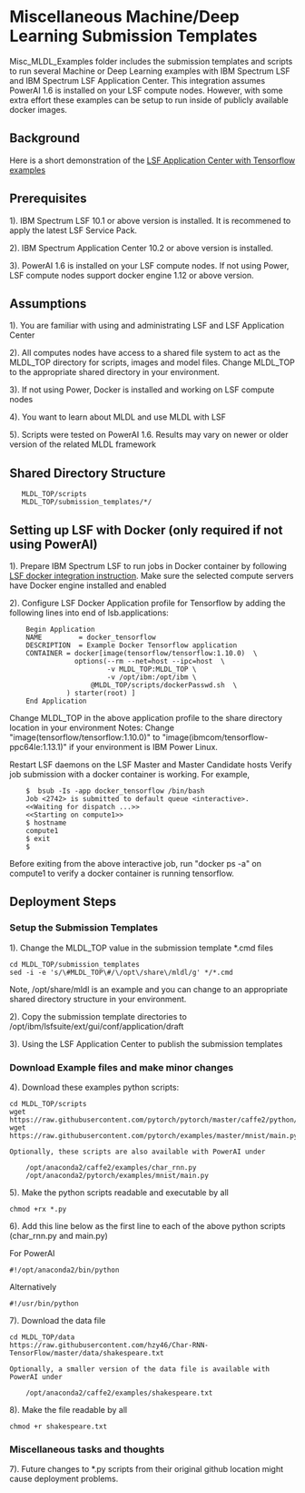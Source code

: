 # Miscellaneous Machine/Deep Learning Submission Templates
Misc_MLDL_Examples folder includes the submission templates and scripts to run several Machine or Deep Learning examples with IBM Spectrum LSF and 
IBM Spectrum LSF Application Center.  This integration assumes PowerAI 1.6 is installed on your LSF compute nodes.  However, with some
extra effort these examples can be setup to run inside of publicly available docker images.

## Background
Here is a short demonstration of the [LSF Application Center with Tensorflow examples]( https://www.youtube.com/watch?v=wxeiPBEItJ4&feature=youtu.be)
  
## Prerequisites
1). IBM Spectrum LSF 10.1 or above version is installed.  It is recommened to apply the latest LSF Service Pack.

2). IBM Spectrum Application Center 10.2 or above version is installed.

3). PowerAI 1.6 is installed on your LSF compute nodes.  If not using Power, LSF compute nodes support docker engine 1.12 or above version.

## Assumptions
1). You are familiar with using and administrating LSF and LSF Application Center

2). All computes nodes have access to a shared file system to act as the MLDL_TOP directory
   for scripts, images and model files.  Change MLDL_TOP to the appropriate shared directory
   in your environment.

3). If not using Power, Docker is installed and working on LSF compute nodes

4). You want to learn about MLDL and use MLDL with LSF

5). Scripts were tested on PowerAI 1.6. Results may vary on newer or older version of the related MLDL framework

## Shared Directory Structure

       MLDL_TOP/scripts
       MLDL_TOP/submission_templates/*/

## Setting up LSF with Docker (only required if not using PowerAI)

1). Prepare IBM Spectrum LSF to run jobs in Docker container by following [LSF docker integration instruction]( https://www.ibm.com/support/knowledgecenter/en/SSWRJV_10.1.0/lsf_docker/lsf_docker_prepare.html). Make sure the selected compute servers have Docker engine installed and enabled
        
2). Configure LSF Docker Application profile for Tensorflow by adding the following lines into end of lsb.applications:
 
        Begin Application
        NAME         = docker_tensorflow
        DESCRIPTION  = Example Docker Tensorflow application
        CONTAINER = docker[image(tensorflow/tensorflow:1.10.0)  \
                    options(--rm --net=host --ipc=host  \
                            -v MLDL_TOP:MLDL_TOP \
                            -v /opt/ibm:/opt/ibm \
	                    @MLDL_TOP/scripts/dockerPasswd.sh  \
                  ) starter(root) ]
        End Application

 Change MLDL_TOP in the above application profile to the share directory location in your environment
 Notes: Change "image(tensorflow/tensorflow:1.10.0)" to "image(ibmcom/tensorflow-ppc64le:1.13.1)" if your environment is IBM Power Linux.

 Restart LSF daemons on the LSF Master and Master Candidate hosts
 Verify job submission with a docker container is working.  For example,

        $  bsub -Is -app docker_tensorflow /bin/bash
        Job <2742> is submitted to default queue <interactive>.
        <<Waiting for dispatch ...>>
        <<Starting on compute1>>
        $ hostname
        compute1
        $ exit
        $

  Before exiting from the above interactive job, run "docker ps -a" on compute1 to verify a docker container is running tensorflow.

## Deployment Steps

### Setup the Submission Templates

1). Change the MLDL_TOP value in the submission template *.cmd files

    cd MLDL_TOP/submission_templates
    sed -i -e 's/\#MLDL_TOP\#/\/opt\/share\/mldl/g' */*.cmd

Note, /opt/share/mldl is an example and you can change to an appropriate shared directory structure in your environment.

2). Copy the submission template directories to /opt/ibm/lsfsuite/ext/gui/conf/application/draft

3). Using the LSF Application Center to publish the submission templates

### Download Example files and make minor changes

4). Download these examples python scripts:

    cd MLDL_TOP/scripts
    wget https://raw.githubusercontent.com/pytorch/pytorch/master/caffe2/python/examples/char_rnn.py
    wget https://raw.githubusercontent.com/pytorch/examples/master/mnist/main.py
    
    Optionally, these scripts are also available with PowerAI under
    
        /opt/anaconda2/caffe2/examples/char_rnn.py
        /opt/anaconda2/pytorch/examples/mnist/main.py
             
5). Make the python scripts readable and executable by all

    chmod +rx *.py

6). Add this line below as the first line to each of the above python scripts (char_rnn.py and main.py)

For PowerAI

    #!/opt/anaconda2/bin/python

Alternatively

    #!/usr/bin/python

7). Download the data file

    cd MLDL_TOP/data
    https://raw.githubusercontent.com/hzy46/Char-RNN-TensorFlow/master/data/shakespeare.txt
   
    Optionally, a smaller version of the data file is available with PowerAI under
    
        /opt/anaconda2/caffe2/examples/shakespeare.txt

8). Make the file readable by all

    chmod +r shakespeare.txt
        
### Miscellaneous tasks and thoughts

7). Future changes to *.py scripts from their original github location might cause deployment problems.

